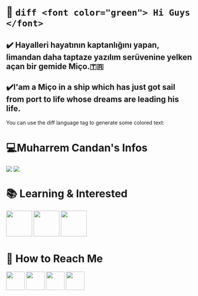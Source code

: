 # 🥳 ```diff <font color="green"> Hi Guys </font>```
## ✔️ Hayalleri hayatının kaptanlığını yapan, limandan daha taptaze yazılım serüvenine yelken açan bir gemide Miço.🇹🇷

## ✔️I'am a Miço in a ship which has just got sail from port to life  whose dreams are leading his life.


You can use the diff language tag to generate some colored text:


# 💻Muharrem Candan's Infos

<a href="https://github.com/MuharremCandan"><img align="center" src="https://github-readme-stats.vercel.app/api?username=muharremcandan&show_icons=true&bg_color=0d1117&text_color=bdc3c7&title_color=f1c40f&icon_color=f1c40f&hide_border=true" /></a>
<a href="https://github.com/MuharremCandan"><img align="center" src="https://github-readme-stats.vercel.app/api/top-langs/?username=muharremcandan&bg_color=0d1117&text_color=bdc3c7&title_color=f1c40f&hide_border=true&layout=compact&langs_count=10" /></a>

# 📚 Learning & Interested 

<img src="http://berkayyolcu.com/resimler/c.png" width="70" height="70" />   <img src="https://i.pinimg.com/originals/32/57/31/325731898416cd08042a1c4e8e884506.png" width="70" height="70" />    <img src="https://sinavofisi.com/wp-content/uploads/2021/01/py.png" width="70" height="70" />

 
# 🤝 How to Reach Me 

[<img src="https://www.androidfreeware.net/img2/linkedin.jpg" width="50" height="50" />](https://www.linkedin.com/in/muharrem-candan-a840161bb/) 
[<img src="https://play-lh.googleusercontent.com/2sREY-8UpjmaLDCTztldQf6u2RGUtuyf6VT5iyX3z53JS4TdvfQlX-rNChXKgpBYMw=s180-rw" width="50" height="50" />](https://www.instagram.com/mrr.muho/)
[<img src="https://seeklogo.com/images/T/twitter-2012-negative-logo-5C6C1F1521-seeklogo.com.png" width="50" height="50" />](https://twitter.com/mhrrm_cndn)
[<img src="https://media-exp1.licdn.com/dms/image/C4D0BAQEv0xgEe3MJ2w/company-logo_200_200/0/1602698792035?e=1625097600&v=beta&t=aF7WMSz0Di8dWnoQB2-OInrMcaofiIY3V6Ob3lb05as" width="50" height="50" />](https://medium.com/@1muharremcandan)
















<!--
**MuharremCandan/MuharremCandan** is a ✨ _special_ ✨ repository because its `README.md` (this file) appears on your GitHub profile.

Here are some ideas to get you started:

- 🔭 I’m currently working on ...
- 🌱 I’m currently learning ...
- 👯 I’m looking to collaborate on ...
- 🤔 I’m looking for help with ...
- 💬 Ask me about ...
- 📫 How to reach me: ...
- 😄 Pronouns: ...
- ⚡ Fun fact: ...
-->
